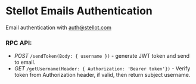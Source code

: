 # Stellot Emails Authentication

Email authentication with auth@stellot.com

### RPC API:

 - _POST_ `/sendToken(Body: { username })` - generate JWT token and send to email. 
 - _GET_ `/getUsername(Header: { Authorization: 'Bearer token'})` - Verify token from Authorization header, if valid, then return subject username.
